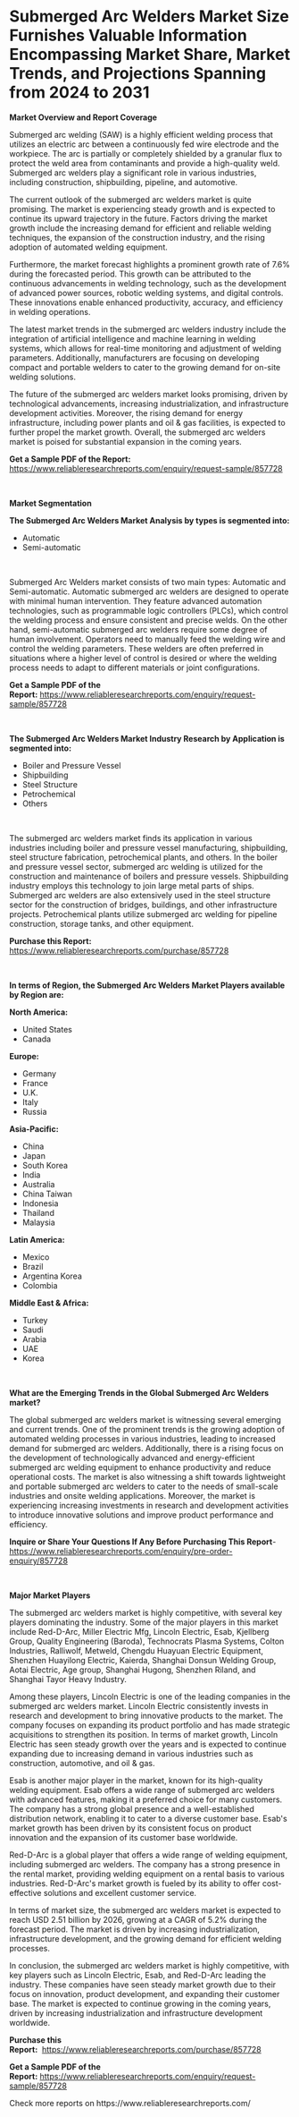 <p><h1>Submerged Arc Welders Market Size Furnishes Valuable Information Encompassing Market Share, Market Trends, and Projections Spanning from 2024 to 2031</h1></p><p><strong>Market Overview and Report Coverage</strong></p>
<p><p>Submerged arc welding (SAW) is a highly efficient welding process that utilizes an electric arc between a continuously fed wire electrode and the workpiece. The arc is partially or completely shielded by a granular flux to protect the weld area from contaminants and provide a high-quality weld. Submerged arc welders play a significant role in various industries, including construction, shipbuilding, pipeline, and automotive.</p><p>The current outlook of the submerged arc welders market is quite promising. The market is experiencing steady growth and is expected to continue its upward trajectory in the future. Factors driving the market growth include the increasing demand for efficient and reliable welding techniques, the expansion of the construction industry, and the rising adoption of automated welding equipment.</p><p>Furthermore, the market forecast highlights a prominent growth rate of 7.6% during the forecasted period. This growth can be attributed to the continuous advancements in welding technology, such as the development of advanced power sources, robotic welding systems, and digital controls. These innovations enable enhanced productivity, accuracy, and efficiency in welding operations.</p><p>The latest market trends in the submerged arc welders industry include the integration of artificial intelligence and machine learning in welding systems, which allows for real-time monitoring and adjustment of welding parameters. Additionally, manufacturers are focusing on developing compact and portable welders to cater to the growing demand for on-site welding solutions.</p><p>The future of the submerged arc welders market looks promising, driven by technological advancements, increasing industrialization, and infrastructure development activities. Moreover, the rising demand for energy infrastructure, including power plants and oil & gas facilities, is expected to further propel the market growth. Overall, the submerged arc welders market is poised for substantial expansion in the coming years.</p></p>
<p><strong>Get a Sample PDF of the Report:</strong> <a href="https://www.reliableresearchreports.com/enquiry/request-sample/857728">https://www.reliableresearchreports.com/enquiry/request-sample/857728</a></p>
<p>&nbsp;</p>
<p><strong>Market Segmentation</strong></p>
<p><strong>The Submerged Arc Welders Market Analysis by types is segmented into:</strong></p>
<p><ul><li>Automatic</li><li>Semi-automatic</li></ul></p>
<p>&nbsp;</p>
<p><p>Submerged Arc Welders market consists of two main types: Automatic and Semi-automatic. Automatic submerged arc welders are designed to operate with minimal human intervention. They feature advanced automation technologies, such as programmable logic controllers (PLCs), which control the welding process and ensure consistent and precise welds. On the other hand, semi-automatic submerged arc welders require some degree of human involvement. Operators need to manually feed the welding wire and control the welding parameters. These welders are often preferred in situations where a higher level of control is desired or where the welding process needs to adapt to different materials or joint configurations.</p></p>
<p><strong>Get a Sample PDF of the Report:</strong>&nbsp;<a href="https://www.reliableresearchreports.com/enquiry/request-sample/857728">https://www.reliableresearchreports.com/enquiry/request-sample/857728</a></p>
<p>&nbsp;</p>
<p><strong>The Submerged Arc Welders Market Industry Research by Application is segmented into:</strong></p>
<p><ul><li>Boiler and Pressure Vessel</li><li>Shipbuilding</li><li>Steel Structure</li><li>Petrochemical</li><li>Others</li></ul></p>
<p>&nbsp;</p>
<p><p>The submerged arc welders market finds its application in various industries including boiler and pressure vessel manufacturing, shipbuilding, steel structure fabrication, petrochemical plants, and others. In the boiler and pressure vessel sector, submerged arc welding is utilized for the construction and maintenance of boilers and pressure vessels. Shipbuilding industry employs this technology to join large metal parts of ships. Submerged arc welders are also extensively used in the steel structure sector for the construction of bridges, buildings, and other infrastructure projects. Petrochemical plants utilize submerged arc welding for pipeline construction, storage tanks, and other equipment.</p></p>
<p><strong>Purchase this Report:</strong>&nbsp; <a href="https://www.reliableresearchreports.com/purchase/857728">https://www.reliableresearchreports.com/purchase/857728</a></p>
<p>&nbsp;</p>
<p><strong>In terms of Region, the Submerged Arc Welders Market Players available by Region are:</strong></p>
<p>
    <p> <strong> North America: </strong>
        <ul>
            <li>United States</li>
            <li>Canada</li>
        </ul>
        </p> 
    <p> <strong> Europe: </strong>
        <ul>
            <li>Germany</li>
            <li>France</li>
            <li>U.K.</li>
            <li>Italy</li>
            <li>Russia</li>
        </ul>
        </p> 
    <p> <strong> Asia-Pacific: </strong>
        <ul>
            <li>China</li>
            <li>Japan</li>
            <li>South Korea</li>
            <li>India</li>
            <li>Australia</li>
            <li>China Taiwan</li>
            <li>Indonesia</li>
            <li>Thailand</li>
            <li>Malaysia</li>
        </ul>
        </p> 
    <p> <strong> Latin America: </strong>
        <ul>
            <li>Mexico</li>
            <li>Brazil</li>
            <li>Argentina Korea</li>
            <li>Colombia</li>
        </ul>
        </p> 
    <p> <strong> Middle East & Africa: </strong>
        <ul>
            <li>Turkey</li>
            <li>Saudi</li>
            <li>Arabia</li>
            <li>UAE</li>
            <li>Korea</li>
        </ul>
    </p>
    </p>
<p>&nbsp;</p>
<p><strong>What are the Emerging Trends in the Global Submerged Arc Welders market?</strong></p>
<p><p>The global submerged arc welders market is witnessing several emerging and current trends. One of the prominent trends is the growing adoption of automated welding processes in various industries, leading to increased demand for submerged arc welders. Additionally, there is a rising focus on the development of technologically advanced and energy-efficient submerged arc welding equipment to enhance productivity and reduce operational costs. The market is also witnessing a shift towards lightweight and portable submerged arc welders to cater to the needs of small-scale industries and onsite welding applications. Moreover, the market is experiencing increasing investments in research and development activities to introduce innovative solutions and improve product performance and efficiency.</p></p>
<p><strong>Inquire or Share Your Questions If Any Before Purchasing This Report</strong>- <a href="https://www.reliableresearchreports.com/enquiry/pre-order-enquiry/857728">https://www.reliableresearchreports.com/enquiry/pre-order-enquiry/857728</a></p>
<p>&nbsp;</p>
<p><strong>Major Market Players</strong></p>
<p><p>The submerged arc welders market is highly competitive, with several key players dominating the industry. Some of the major players in this market include Red-D-Arc, Miller Electric Mfg, Lincoln Electric, Esab, Kjellberg Group, Quality Engineering (Baroda), Technocrats Plasma Systems, Colton Industries, Ralliwolf, Metweld, Chengdu Huayuan Electric Equipment, Shenzhen Huayilong Electric, Kaierda, Shanghai Donsun Welding Group, Aotai Electric, Age group, Shanghai Hugong, Shenzhen Riland, and Shanghai Tayor Heavy Industry.</p><p>Among these players, Lincoln Electric is one of the leading companies in the submerged arc welders market. Lincoln Electric consistently invests in research and development to bring innovative products to the market. The company focuses on expanding its product portfolio and has made strategic acquisitions to strengthen its position. In terms of market growth, Lincoln Electric has seen steady growth over the years and is expected to continue expanding due to increasing demand in various industries such as construction, automotive, and oil & gas.</p><p>Esab is another major player in the market, known for its high-quality welding equipment. Esab offers a wide range of submerged arc welders with advanced features, making it a preferred choice for many customers. The company has a strong global presence and a well-established distribution network, enabling it to cater to a diverse customer base. Esab's market growth has been driven by its consistent focus on product innovation and the expansion of its customer base worldwide.</p><p>Red-D-Arc is a global player that offers a wide range of welding equipment, including submerged arc welders. The company has a strong presence in the rental market, providing welding equipment on a rental basis to various industries. Red-D-Arc's market growth is fueled by its ability to offer cost-effective solutions and excellent customer service.</p><p>In terms of market size, the submerged arc welders market is expected to reach USD 2.51 billion by 2026, growing at a CAGR of 5.2% during the forecast period. The market is driven by increasing industrialization, infrastructure development, and the growing demand for efficient welding processes.</p><p>In conclusion, the submerged arc welders market is highly competitive, with key players such as Lincoln Electric, Esab, and Red-D-Arc leading the industry. These companies have seen steady market growth due to their focus on innovation, product development, and expanding their customer base. The market is expected to continue growing in the coming years, driven by increasing industrialization and infrastructure development worldwide.</p></p>
<p><strong>Purchase this Report:</strong>&nbsp;&nbsp;<a href="https://www.reliableresearchreports.com/purchase/857728">https://www.reliableresearchreports.com/purchase/857728</a></p>
<p></p>
<p><strong>Get a Sample PDF of the Report:</strong>&nbsp;<a href="https://www.reliableresearchreports.com/enquiry/request-sample/857728">https://www.reliableresearchreports.com/enquiry/request-sample/857728</a></p>
<p>Check more reports on https://www.reliableresearchreports.com/</p>